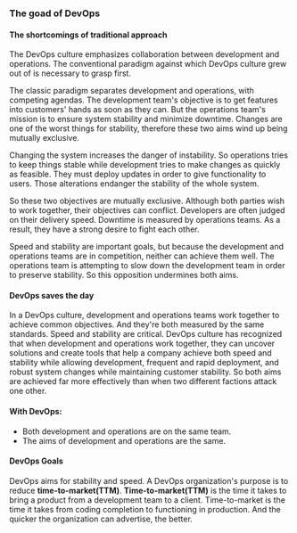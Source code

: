 ### The goad of DevOps 

#### The shortcomings of traditional approach 

The DevOps culture emphasizes collaboration between development and operations. The conventional paradigm against which DevOps culture grew out of is necessary to grasp first.

The classic paradigm separates development and operations, with competing agendas. The development team's objective is to get features into customers' hands as soon as they can. But the operations team's mission is to ensure system stability and minimize downtime. Changes are one of the worst things for stability, therefore these two aims wind up being mutually exclusive.

Changing the system increases the danger of instability.
So operations tries to keep things stable while development tries to make changes as quickly as feasible. They must deploy updates in order to give functionality to users. Those alterations endanger the stability of the whole system.

So these two objectives are mutually exclusive. Although both parties wish to work together, their objectives can conflict. Developers are often judged on their delivery speed. Downtime is measured by operations teams. As a result, they have a strong desire to fight each other.

Speed and stability are important goals, but because the development and operations teams are in competition, neither can achieve them well. The operations team is attempting to slow down the development team in order to preserve stability. So this opposition undermines both aims.


#### DevOps saves the day

In a DevOps culture, development and operations teams work together to achieve common objectives. And they're both measured by the same standards. Speed and stability are critical. DevOps culture has recognized that when development and operations work together, they can uncover solutions and create tools that help a company achieve both speed and stability while allowing development, frequent and rapid deployment, and robust system changes while maintaining customer stability. So both aims are achieved far more effectively than when two different factions attack one other.

#### With DevOps:
   - Both development and operations are on the same team.
   - The aims of development and operations are the same.

#### DevOps Goals 

DevOps aims for stability and speed. A DevOps organization's purpose is to reduce **time-to-market(TTM)**. **Time-to-market(TTM)** is the time it takes to bring a product from a development team to a client. Time-to-market is the time it takes from coding completion to functioning in production. And the quicker the organization can advertise, the better.

